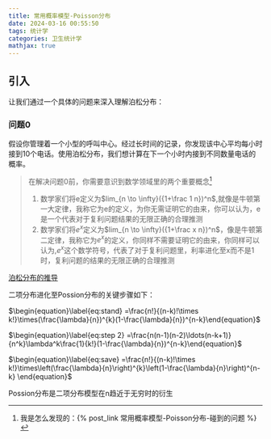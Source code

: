 ```yaml
---
title: 常用概率模型-Poisson分布
date: 2024-03-16 00:55:50
tags: 统计学
categories: 卫生统计学
mathjax: true
---
```


## 引入

让我们通过一个具体的问题来深入理解泊松分布：

### 问题0

假设你管理着一个小型的呼叫中心。经过长时间的记录，你发现该中心平均每小时接到10个电话。使用泊松分布，我们想计算在下一个小时内接到不同数量电话的概率。

> 在解决问题0前，你需要意识到数学领域里的两个重要概念[^1]
>
> 1. 数学家们将e定义为$lim_{n \to \infty}({1+\frac 1 n})^n$,就像是牛顿第一大定律，我称它为e的定义，为你无需证明它的由来，你可以认为，e是一个代表对于复利问题结果的无限正确的合理推测
> 2. 数学家们将$e^x$定义为$lim_{n \to \infty}({1+\frac x n})^n$，像是牛顿第二定律，我称它为$e^x$的定义，你同样不需要证明它的由来，你同样可以认为,$e^x$这个数学符号，代表了对于复利问题里，利率进化至x而不是1时，复利问题的结果的无限正确的合理推测

[泊松分布的推导](https://zhuanlan.zhihu.com/p/26263743)

二项分布进化至Possion分布的关键步骤如下：

$\begin{equation}\label{eq:stand} =\frac{n!}{(n-k)!\times k!}\times(\frac{\lambda}{n})^{k}(1-\frac{\lambda}{n})^{n-k}\end{equation}$

$\begin{equation}\label{eq:step 2} =\frac{n(n-1)(n-2)\ldots(n-k+1)}{n^k}\lambda^k\frac{1}{k!}(1-\frac{\lambda}{n})^{n-k}\end{equation}$

$\begin{equation}\label{eq:save}
 =\frac{n!}{(n-k)!\times k!}\times\left(\frac{\lambda}{n}\right)^{k}\left(1-\frac{\lambda}{n}\right)^{n-k}
\end{equation}$

Possion分布是二项分布模型在n趋近于无穷时的衍生

[^1]:我是怎么发现的：{% post_link 常用概率模型-Poisson分布-碰到的问题 %}